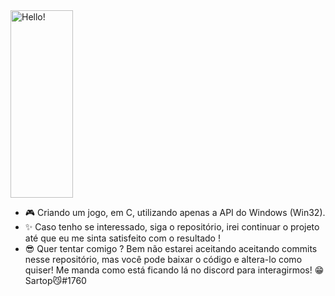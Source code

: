 
<img align="center" alt="Hello!" height="300" width="100"  src="https://user-images.githubusercontent.com/77252882/160010328-b548116b-d483-4467-aaf7-32edd2a5109a.png">


- 🎮 Criando um jogo, em C, utilizando apenas a API do Windows (Win32). 
- ✨ Caso tenho se interessado, siga o repositório, irei continuar o projeto até que eu me sinta satisfeito com o resultado !
- 😎 Quer tentar comigo ? Bem não estarei aceitando aceitando commits nesse repositório, mas você pode baixar o código e altera-lo como quiser! Me manda como está ficando lá no discord para interagirmos! 😁 Sartop😼#1760
  

